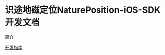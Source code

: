 识途地磁定位NaturePosition-iOS-SDK 开发文档
=====

[简介](https://github.com/UbiroutingDevelop/NaturePosition-iOS-SDK/blob/master/brief-ios.markdown)

[开发指南](https://github.com/UbiroutingDevelop/NaturePosition-iOS-SDK/blob/master/develop-ios.md)

